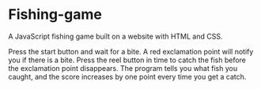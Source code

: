 # Fishing-game
A JavaScript fishing game built on a website with HTML and CSS. 

Press the start button and wait for a bite.
A red exclamation point will notify you if there is a bite.
Press the reel button in time to catch the fish before the exclamation point disappears.
The program tells you what fish you caught,
and the score increases by one point every time you get a catch.
